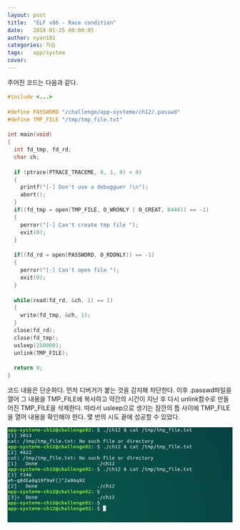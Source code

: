 ```yaml
---
layout: post
title:  "ELF x86 - Race condition"
date:   2018-01-25 00:00:05
author: nyan101
categories: 자습
tags:	app/system
cover:  
---
```




주어진 코드는 다음과 같다.

```c
#include <...>

#define PASSWORD "/challenge/app-systeme/ch12/.passwd"
#define TMP_FILE "/tmp/tmp_file.txt"
 
int main(void)
{
  int fd_tmp, fd_rd;
  char ch;
  
  if (ptrace(PTRACE_TRACEME, 0, 1, 0) < 0) 
  {
    printf("[-] Don't use a debugguer !\n");
    abort();
  }
  if((fd_tmp = open(TMP_FILE, O_WRONLY | O_CREAT, 0444)) == -1)
  {
    perror("[-] Can't create tmp file ");
    exit(0);
  }
 
  if((fd_rd = open(PASSWORD, O_RDONLY)) == -1)
  {
    perror("[-] Can't open file ");
    exit(0);
  }
 
  while(read(fd_rd, &ch, 1) == 1)
  {
    write(fd_tmp, &ch, 1);
  }
  close(fd_rd);
  close(fd_tmp);
  usleep(250000);
  unlink(TMP_FILE);
 
  return 0;
}
```

코드 내용은 단순하다. 먼저 디버거가 붙는 것을 감지해 차단한다. 이후 .passwd파일을 열어 그 내용을 TMP_FILE에 복사하고 약간의 시간이 지난 후 다시 unlink함수로 만들어진 TMP_FILE을 삭제한다. 따라서 usleep으로 생기는 잠깐의 틈 사이에 TMP_FILE을 열어 내용을 확인해야 한다. 몇 번의 시도 끝에 성공할 수 있었다.

![](/assets/images/2018/01/rootme-05.png)